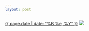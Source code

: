 ```yaml
---
layout: post
---
```


<p>
  <time><a href="/113">{{ page.date | date: "%B %e, %Y" }}</a></time>
  <a href="/113"><img src="{{ site.assets_url }}/113-640.jpg" srcset="{{ site.assets_url }}/113-1280.jpg 1280w, {{ site.assets_url }}/113-960.jpg 960w, {{ site.assets_url }}/113-640.jpg 640w, {{ site.assets_url }}/113-320.jpg 320w" sizes="(min-width: 700px) 50vw, calc(100vw - 2rem)" /></a>
</p>
